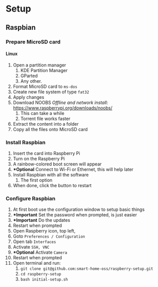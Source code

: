 # Setup

## Raspbian

### Prepare MicroSD card

#### Linux

1. Open a partition manager
    1. KDE Partition Manager
    1. GParted
    1. Any other.
1. Format MicroSD card to `ms-dos`
1. Create new file system of type `fat32`
1. Apply changes
1. Download NOOBS _Offline and network install_: https://www.raspberrypi.org/downloads/noobs/
    1. This can take a while
    1. Torrent file works faster
1. Extract the content into a folder
1. Copy all the files onto MicroSD card

### Install Raspbian

1. Insert the card into Raspberry Pi
1. Turn on the Raspberry Pi
1. A rainbow-colored boot screen will appear
1. __*Optional__ Connect to Wi-Fi or Ethernet, this will help later 
1. Install Raspbian with all the software
    1. The first option
1. When done, click the button to restart

### Configure Raspbian
1. At first boot use the configuration window to setup basic things
1. __*Important__ Set the password when prompted, is just easier
1. __*Important__ Do the updates
1. Restart when prompted
1. Open Raspberry icon, top left, 
1. Goto `Preferences / Configuration`
1. Open tab `Interfaces`
1. Activate `SSH, VNC`
1. __*Optional__ Activate `Camera`
1. Restart when prompted
1. Open terminal and run:
    1. `git clone git@github.com:smart-home-oss/raspberry-setup.git`
    1. `cd raspberry-setup`
    1. `bash initial-setup.sh`